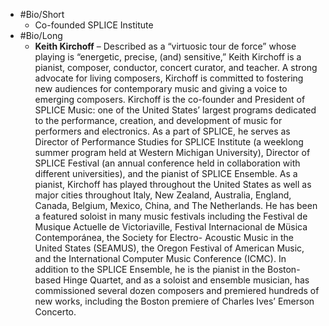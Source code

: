 - #Bio/Short
	- Co-founded SPLICE Institute
- #Bio/Long
	- **Keith Kirchoff** – Described as a “virtuosic tour de force” whose playing is “energetic, precise, (and) sensitive,” Keith Kirchoff is a pianist, composer, conductor, concert curator, and teacher. A strong advocate for living composers, Kirchoff is committed to fostering new audiences for contemporary music and giving a voice to emerging composers. Kirchoff is the co-founder and President of SPLICE Music: one of the United States’ largest programs dedicated to the performance, creation, and development of music for performers and electronics. As a part of SPLICE, he serves as Director of Performance Studies for SPLICE Institute (a weeklong summer program held at Western Michigan University), Director of SPLICE Festival (an annual conference held in collaboration with different universities), and the pianist of SPLICE Ensemble. As a pianist, Kirchoff has played throughout the United States as well as major cities throughout Italy, New Zealand, Australia, England, Canada, Belgium, Mexico, China, and The Netherlands. He has been a featured soloist in many music festivals including the Festival de Musique Actuelle de Victoriaville, Festival Internacional de Müsica Contemporánea, the Society for Electro- Acoustic Music in the United States (SEAMUS), the Oregon Festival of American Music, and the International Computer Music Conference (ICMC). In addition to the SPLICE Ensemble, he is the pianist in the Boston-based Hinge Quartet, and as a soloist and ensemble musician, has commissioned several dozen composers and premiered hundreds of new works, including the Boston premiere of Charles Ives’ Emerson Concerto.